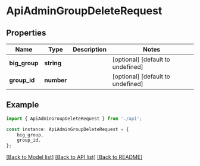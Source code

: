 # ApiAdminGroupDeleteRequest


## Properties

Name | Type | Description | Notes
------------ | ------------- | ------------- | -------------
**big_group** | **string** |  | [optional] [default to undefined]
**group_id** | **number** |  | [optional] [default to undefined]

## Example

```typescript
import { ApiAdminGroupDeleteRequest } from './api';

const instance: ApiAdminGroupDeleteRequest = {
    big_group,
    group_id,
};
```

[[Back to Model list]](../README.md#documentation-for-models) [[Back to API list]](../README.md#documentation-for-api-endpoints) [[Back to README]](../README.md)
